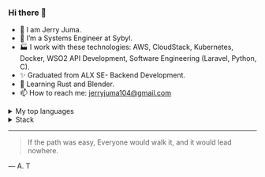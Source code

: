 ### Hi there 👋

- 🔭 I am Jerry Juma.
- 🌱 I’m a Systems Engineer at Sybyl.
- 🏭 I work with these technologies: AWS, CloudStack, Kubernetes, Docker, WSO2 API Development, Software Engineering (Laravel, Python, C).
- ✨ Graduated from ALX SE- Backend Development.
- 📖 Learning Rust and Blender.
- 📫 How to reach me: jerryjuma104@gmail.com

<details>
<summary>My top languages</summary>

| Rank | Languages |
|-----:|-----------|
|     1| PHP       |
|     2| Python    |
|     3| C         |

</details>

<details>
<summary>Stack</summary>

| Rank |           |
|-----:|-----------|
|     1| Kubernetes|
|     2| Docker    |
|     3| Laravel   |
|     4| Linux     |
|     5| AWS       |
|     6| CloudStack|
|     7| WSO2      |

</details>


---
> If the path was easy, Everyone would walk it, and it would lead nowhere.

— A. T

